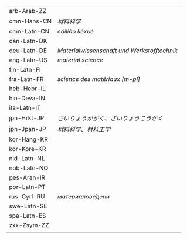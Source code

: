 | | |
|-|-|
| arb-Arab-ZZ |  |
| cmn-Hans-CN | _材料科学_ |
| cmn-Latn-CN | _cáiliào kēxué_ |
| dan-Latn-DK |  |
| deu-Latn-DE | _Materialwissenschaft und Werkstofftechnik_ |
| eng-Latn-US | _material science_ |
| fin-Latn-FI |  |
| fra-Latn-FR | _science des matériaux [m-pl]_ |
| heb-Hebr-IL |  |
| hin-Deva-IN |  |
| ita-Latn-IT |  |
| jpn-Hrkt-JP | _ざいりょうかがく_、_ざいりょうこうがく_ |
| jpn-Jpan-JP | _材料科学_、_材料工学_ |
| kor-Hang-KR |  |
| kor-Kore-KR |  |
| nld-Latn-NL |  |
| nob-Latn-NO |  |
| pes-Aran-IR |  |
| por-Latn-PT |  |
| rus-Cyrl-RU | _материалове́дени_ |
| swe-Latn-SE |  |
| spa-Latn-ES |  |
| zxx-Zsym-ZZ |  |
|  |  |
